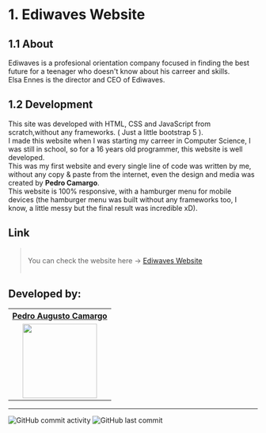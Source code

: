# 1. Ediwaves Website
## 1.1 About
Ediwaves is a profesional orientation company focused in finding the best future for a teenager who doesn't know about his carreer and skills. <br>
Elsa Ennes is the director and CEO of Ediwaves.
<br>
## 1.2 Development
This site was developed with HTML, CSS and JavaScript from scratch,without any frameworks. ( Just a little bootstrap 5 ). <br>
I made this website when I was starting my carreer in Computer Science, I was still in school, so for a 16 years old programmer, this website is well developed. <br>
This was my first website and every single line of code was written by me, without any copy & paste from the internet, even the design and media was created by <strong>Pedro Camargo</strong>. <br>
This website is 100% responsive, with a hamburger menu for mobile devices (the hamburger menu was built without any frameworks too, I know, a little messy but the final result was incredible xD). <br>

## Link

>&nbsp;
><br>
You can check the website here -> <a href="https://pedroacamargo.github.io/Ediwaves/" target="_blank" rel="external">Ediwaves Website</a>
><br>
>&nbsp;

## Developed by:
<table>
<tr>
 <th><strong><a href="https://github.com/pedroacamargo">Pedro Augusto Camargo</a></strong></th>
</tr>
<tr>
 <td align="center"><img src="https://avatars.githubusercontent.com/u/98715404?s=400&u=1d27a23534700cfa2fb02fc716db89b023abb54d&v=4" width="150"></td>
</tr>
</table>
<hr>
 
 
![GitHub commit activity](https://img.shields.io/github/commit-activity/y/pedroacamargo/Ediwaves) 
![GitHub last commit](https://img.shields.io/github/last-commit/pedroacamargo/Ediwaves)
